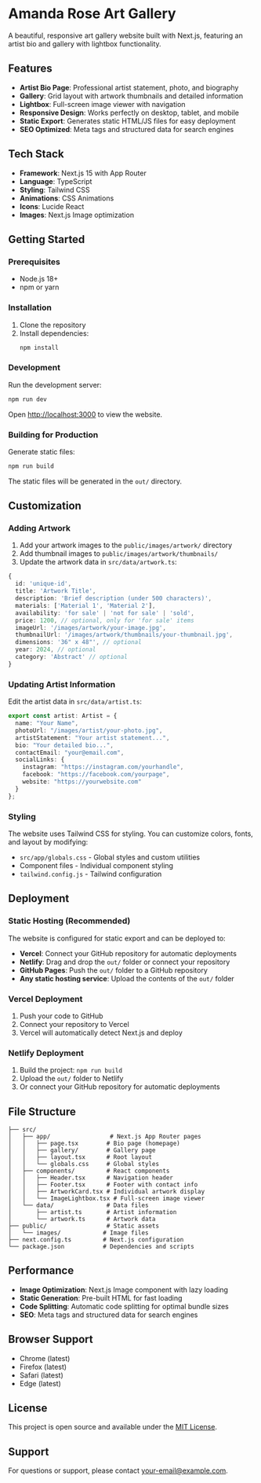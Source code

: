 # Amanda Rose Art Gallery

A beautiful, responsive art gallery website built with Next.js, featuring an artist bio and gallery with lightbox functionality.

## Features

- **Artist Bio Page**: Professional artist statement, photo, and biography
- **Gallery**: Grid layout with artwork thumbnails and detailed information
- **Lightbox**: Full-screen image viewer with navigation
- **Responsive Design**: Works perfectly on desktop, tablet, and mobile
- **Static Export**: Generates static HTML/JS files for easy deployment
- **SEO Optimized**: Meta tags and structured data for search engines

## Tech Stack

- **Framework**: Next.js 15 with App Router
- **Language**: TypeScript
- **Styling**: Tailwind CSS
- **Animations**: CSS Animations
- **Icons**: Lucide React
- **Images**: Next.js Image optimization

## Getting Started

### Prerequisites

- Node.js 18+ 
- npm or yarn

### Installation

1. Clone the repository
2. Install dependencies:
   ```bash
   npm install
   ```

### Development

Run the development server:
```bash
npm run dev
```

Open [http://localhost:3000](http://localhost:3000) to view the website.

### Building for Production

Generate static files:
```bash
npm run build
```

The static files will be generated in the `out/` directory.

## Customization

### Adding Artwork

1. Add your artwork images to the `public/images/artwork/` directory
2. Add thumbnail images to `public/images/artwork/thumbnails/`
3. Update the artwork data in `src/data/artwork.ts`:

```typescript
{
  id: 'unique-id',
  title: 'Artwork Title',
  description: 'Brief description (under 500 characters)',
  materials: ['Material 1', 'Material 2'],
  availability: 'for sale' | 'not for sale' | 'sold',
  price: 1200, // optional, only for 'for sale' items
  imageUrl: '/images/artwork/your-image.jpg',
  thumbnailUrl: '/images/artwork/thumbnails/your-thumbnail.jpg',
  dimensions: '36" x 48"', // optional
  year: 2024, // optional
  category: 'Abstract' // optional
}
```

### Updating Artist Information

Edit the artist data in `src/data/artist.ts`:

```typescript
export const artist: Artist = {
  name: "Your Name",
  photoUrl: "/images/artist/your-photo.jpg",
  artistStatement: "Your artist statement...",
  bio: "Your detailed bio...",
  contactEmail: "your@email.com",
  socialLinks: {
    instagram: "https://instagram.com/yourhandle",
    facebook: "https://facebook.com/yourpage",
    website: "https://yourwebsite.com"
  }
};
```

### Styling

The website uses Tailwind CSS for styling. You can customize colors, fonts, and layout by modifying:

- `src/app/globals.css` - Global styles and custom utilities
- Component files - Individual component styling
- `tailwind.config.js` - Tailwind configuration

## Deployment

### Static Hosting (Recommended)

The website is configured for static export and can be deployed to:

- **Vercel**: Connect your GitHub repository for automatic deployments
- **Netlify**: Drag and drop the `out/` folder or connect your repository
- **GitHub Pages**: Push the `out/` folder to a GitHub repository
- **Any static hosting service**: Upload the contents of the `out/` folder

### Vercel Deployment

1. Push your code to GitHub
2. Connect your repository to Vercel
3. Vercel will automatically detect Next.js and deploy

### Netlify Deployment

1. Build the project: `npm run build`
2. Upload the `out/` folder to Netlify
3. Or connect your GitHub repository for automatic deployments

## File Structure

```
├── src/
│   ├── app/                 # Next.js App Router pages
│   │   ├── page.tsx        # Bio page (homepage)
│   │   ├── gallery/        # Gallery page
│   │   ├── layout.tsx      # Root layout
│   │   └── globals.css     # Global styles
│   ├── components/         # React components
│   │   ├── Header.tsx      # Navigation header
│   │   ├── Footer.tsx      # Footer with contact info
│   │   ├── ArtworkCard.tsx # Individual artwork display
│   │   └── ImageLightbox.tsx # Full-screen image viewer
│   └── data/               # Data files
│       ├── artist.ts       # Artist information
│       └── artwork.ts      # Artwork data
├── public/                 # Static assets
│   └── images/            # Image files
├── next.config.ts         # Next.js configuration
└── package.json           # Dependencies and scripts
```

## Performance

- **Image Optimization**: Next.js Image component with lazy loading
- **Static Generation**: Pre-built HTML for fast loading
- **Code Splitting**: Automatic code splitting for optimal bundle sizes
- **SEO**: Meta tags and structured data for search engines

## Browser Support

- Chrome (latest)
- Firefox (latest)
- Safari (latest)
- Edge (latest)

## License

This project is open source and available under the [MIT License](LICENSE).

## Support

For questions or support, please contact [your-email@example.com](mailto:your-email@example.com).
